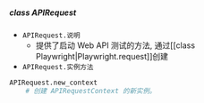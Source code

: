 ##### class APIRequest
- `APIRequest.说明`
	- 提供了启动 Web API 测试的方法, 通过[[class Playwright|Playwright.request]]创建
- `APIRequest.实例方法`
```python
APIRequest.new_context
	# 创建 APIRequestContext 的新实例。
```



